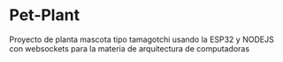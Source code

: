 # Pet-Plant
Proyecto de planta mascota tipo tamagotchi usando la ESP32 y NODEJS con websockets para la materia de arquitectura de computadoras
